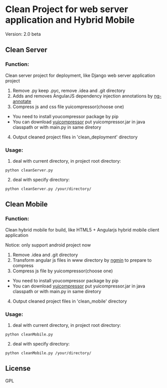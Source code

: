 Clean Project for web server application and Hybrid Mobile
=============
Version: 2.0 beta

Clean Server
-------------
### Function:
Clean server project for deployment, like Django web server application project

1. Remove .py keep .pyc, remove .idea and .git directory
2. Adds and removes AngularJS dependency injection annotations by [ng-annotate]
3. Compress js and css file yuicompressor(choose one)
  * You need to install youcompressor package by pip
  * You can download [yuicompressor] put yuicompressor.jar in java classpath or with main.py in same diretory
4. Output cleaned project files in 'clean_deployment' directory

### Usage:
1. deal with current directory, in project root directory:
```
python cleanServer.py
```
2. deal with specify directory:
```
python cleanServer.py /your/directory/
```

Clean Mobile
-------------
### Function:
Clean hybrid mobile for build, like HTML5 + Angularjs hybrid mobile client application

Notice: only support android project now

1. Remove .idea and .git directory
2. Transform angular js files in www directory by [ngmin] to prepare to compress
3. Compress js file by yuicompressor(choose one)
  * You need to install youcompressor package by pip
  * You can download [yuicompressor] put yuicompressor.jar in java classpath or with main.py in same diretory
4. Output cleaned project files in 'clean_mobile' directory

### Usage:
1. deal with current directory, in project root directory:
```
python cleanMobile.py
```
2. deal with specify directory:
```
python cleanMobile.py /your/directory/
```

License
-------------
GPL

[ng-annotate]:https://github.com/olov/ng-annotate
[yuicompressor]:https://github.com/yui/yuicompressor/releases
[ngmin]:https://github.com/btford/ngmin